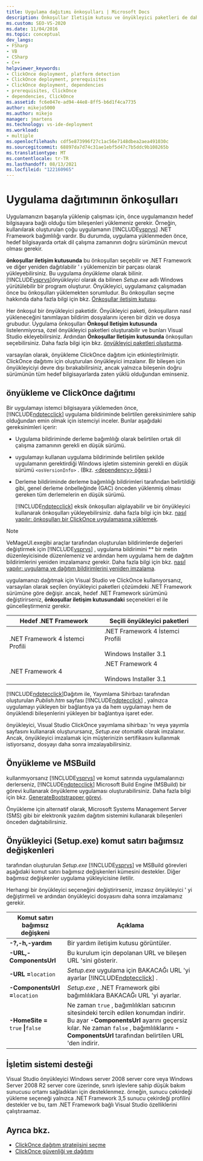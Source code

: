 ```yaml
---
title: Uygulama dağıtımı önkoşulları | Microsoft Docs
description: Önkoşullar Iletişim kutusu ve önyükleyici paketleri de dahil olmak üzere uygulamalarınızın dağıtım önkoşulları hakkında bilgi edinin.
ms.custom: SEO-VS-2020
ms.date: 11/04/2016
ms.topic: conceptual
dev_langs:
- FSharp
- VB
- CSharp
- C++
helpviewer_keywords:
- ClickOnce deployment, platform detection
- ClickOnce deployment, prerequisites
- ClickOnce deployment, dependencies
- prerequisites, ClickOnce
- dependencies, ClickOnce
ms.assetid: fc6e047e-ad94-44e8-8ff5-b6d1f4ca7735
author: mikejo5000
ms.author: mikejo
manager: jmartens
ms.technology: vs-ide-deployment
ms.workload:
- multiple
ms.openlocfilehash: cdf5e873996f27c1ac56e7148dbea2aea491030c
ms.sourcegitcommit: 68897da7d74c31ae1ebf5d47c7b5ddc9b108265b
ms.translationtype: MT
ms.contentlocale: tr-TR
ms.lasthandoff: 08/13/2021
ms.locfileid: "122160965"
---
```

# <a name="application-deployment-prerequisites"></a>Uygulama dağıtımının önkoşulları

Uygulamanızın başarıyla yüklenip çalışması için, önce uygulamanızın hedef bilgisayara bağlı olduğu tüm bileşenleri yüklemeniz gerekir. Örneğin, kullanılarak oluşturulan çoğu uygulamanın [!INCLUDE[vsprvs](../code-quality/includes/vsprvs_md.md)] .NET Framework bağımlılığı vardır. Bu durumda, uygulama yüklenmeden önce, hedef bilgisayarda ortak dil çalışma zamanının doğru sürümünün mevcut olması gerekir.

 **önkoşullar iletişim kutusunda** bu önkoşulları seçebilir ve .NET Framework ve diğer yeniden dağıtılabilir ' ı yüklemenizin bir parçası olarak yükleyebilirsiniz. Bu uygulama *önyükleme* olarak bilinir. [!INCLUDE[vsprvs](../code-quality/includes/vsprvs_md.md)]*önyükleyici* olarak da bilinen *Setup.exe* adlı Windows yürütülebilir bir program oluşturur. Önyükleyici, uygulamanız çalışmadan önce bu önkoşulları yüklemekten sorumludur. Bu önkoşulları seçme hakkında daha fazla bilgi için bkz. [Önkoşullar iletişim kutusu](../ide/reference/prerequisites-dialog-box.md).

 Her önkoşul bir önyükleyici paketidir. Önyükleyici paketi, önkoşulların nasıl yükleneceğini tanımlayan bildirim dosyalarını içeren bir dizin ve dosya grubudur. Uygulama önkoşulları **Önkoşul Iletişim kutusunda** listelenmiyorsa, özel önyükleyici paketleri oluşturabilir ve bunları Visual Studio ekleyebilirsiniz. Ardından **Önkoşullar Iletişim kutusunda** önkoşulları seçebilirsiniz. Daha fazla bilgi için bkz. [önyükleyici paketleri oluşturma](../deployment/creating-bootstrapper-packages.md).

 varsayılan olarak, önyükleme ClickOnce dağıtım için etkinleştirilmiştir. ClickOnce dağıtımı için oluşturulan önyükleyici imzalanır. Bir bileşen için önyükleyiciyi devre dışı bırakabilirsiniz, ancak yalnızca bileşenin doğru sürümünün tüm hedef bilgisayarlarda zaten yüklü olduğundan eminseniz.

## <a name="bootstrapping-and-clickonce-deployment"></a>önyükleme ve ClickOnce dağıtımı
 Bir uygulamayı istemci bilgisayara yüklemeden önce, [!INCLUDE[ndptecclick](../deployment/includes/ndptecclick_md.md)] uygulama bildiriminde belirtilen gereksinimlere sahip olduğundan emin olmak için istemciyi inceler. Bunlar aşağıdaki gereksinimleri içerir:

- Uygulama bildiriminde derleme bağımlılığı olarak belirtilen ortak dil çalışma zamanının gerekli en düşük sürümü.

- uygulamayı kullanan uygulama bildiriminde belirtilen şekilde uygulamanın gerektirdiği Windows işletim sisteminin gerekli en düşük sürümü `<osVersionInfo>` . (Bkz. [ \<dependency> öğesi](../deployment/dependency-element-clickonce-application.md).)

- Derleme bildiriminde derleme bağımlılığı bildirimleri tarafından belirtildiği gibi, genel derleme önbelleğinde (GAC) önceden yüklenmiş olması gereken tüm derlemelerin en düşük sürümü.

  [!INCLUDE[ndptecclick](../deployment/includes/ndptecclick_md.md)] eksik önkoşulları algılayabilir ve bir önyükleyici kullanarak önkoşulları yükleyebilirsiniz. daha fazla bilgi için bkz. [nasıl yapılır: önkoşulları bir ClickOnce uygulamasına yüklemek](../deployment/how-to-install-prerequisites-with-a-clickonce-application.md).

> [!NOTE]
> VeMageUI.exegibi araçlar tarafından oluşturulan bildirimlerde değerleri değiştirmek için [!INCLUDE[vsprvs](../code-quality/includes/vsprvs_md.md)] , uygulama bildirimini ** bir metin düzenleyicisinde düzenlemeniz ve ardından hem uygulama hem de dağıtım bildirimlerini yeniden imzalamanız gerekir. Daha fazla bilgi için bkz. [nasıl yapılır: uygulama ve dağıtım bildirimlerini yeniden imzalama](../deployment/how-to-re-sign-application-and-deployment-manifests.md).

 uygulamanızı dağıtmak için Visual Studio ve ClickOnce kullanıyorsanız, varsayılan olarak seçilen önyükleyici paketleri çözümdeki .NET Framework sürümüne göre değişir. ancak, hedef .NET Framework sürümünü değiştirirseniz, **önkoşullar iletişim kutusundaki** seçenekleri el ile güncelleştirmeniz gerekir.

|Hedef .NET Framework|Seçili önyükleyici paketleri|
|---------------------------|------------------------------------|
|.NET Framework 4 İstemci Profili|.NET Framework 4 İstemci Profili<br /><br /> Windows Installer 3.1|
|.NET Framework 4|.NET Framework 4<br /><br /> Windows Installer 3.1|

 [!INCLUDE[ndptecclick](../deployment/includes/ndptecclick_md.md)]Dağıtım ile, Yayımlama Sihirbazı tarafından oluşturulan *Publish.htm* sayfası [!INCLUDE[ndptecclick](../deployment/includes/ndptecclick_md.md)] , yalnızca uygulamayı yükleyen bir bağlantıya ya da hem uygulamayı hem de önyüklendi bileşenlerini yükleyen bir bağlantıya işaret eder.

 önyükleyici, Visual Studio ClickOnce yayımlama sihirbazı 'nı veya yayımla sayfasını kullanarak oluşturursanız, *Setup.exe* otomatik olarak imzalanır. Ancak, önyükleyici imzalamak için müşterinizin sertifikasını kullanmak istiyorsanız, dosyayı daha sonra imzalayabilirsiniz.

## <a name="bootstrapping-and-msbuild"></a>Önyükleme ve MSBuild
 kullanmıyorsanız [!INCLUDE[vsprvs](../code-quality/includes/vsprvs_md.md)] ve komut satırında uygulamalarınızı derlerseniz, [!INCLUDE[ndptecclick](../deployment/includes/ndptecclick_md.md)] Microsoft Build Engine (MSBuild) bir görevi kullanarak önyükleme uygulaması oluşturabilirsiniz. Daha fazla bilgi için bkz. [GenerateBootstrapper görevi](../msbuild/generatebootstrapper-task.md).

 Önyükleme için alternatif olarak, Microsoft Systems Management Server (SMS) gibi bir elektronik yazılım dağıtım sistemini kullanarak bileşenleri önceden dağıtabilirsiniz.

## <a name="bootstrapper-setupexe-command-line-arguments"></a>Önyükleyici (Setup.exe) komut satırı bağımsız değişkenleri
 tarafından oluşturulan *Setup.exe* [!INCLUDE[vsprvs](../code-quality/includes/vsprvs_md.md)] ve MSBuild görevleri aşağıdaki komut satırı bağımsız değişkenleri kümesini destekler. Diğer bağımsız değişkenler uygulama yükleyicisine iletilir.

 Herhangi bir önyükleyici seçeneğini değiştirirseniz, imzasız önyükleyici ' yi değiştirmeli ve ardından önyükleyici dosyasını daha sonra imzalamanız gerekir.

| Komut satırı bağımsız değişkeni | Açıklama |
| - | - |
| **-?,-h,-yardım** | Bir yardım iletişim kutusu görüntüler. |
| **-URL,-ComponentsUrl** | Bu kurulum için depolanan URL ve bileşen URL 'sini gösterir. |
| **-URL =**`location` | *Setup.exe* uygulama için BAKACAĞı URL 'yi ayarlar [!INCLUDE[ndptecclick](../deployment/includes/ndptecclick_md.md)] . |
| **-ComponentsUrl =**`location` | *Setup.exe* , .NET Framework gibi bağımlılıklara BAKACAĞı URL 'yi ayarlar. |
| **-HomeSite =** `true` **&#124;**`false` | Ne zaman `true` , bağımlılıkları satıcının sitesindeki tercih edilen konumdan indirir. Bu ayar **-ComponentsUrl** ayarını geçersiz kılar. Ne zaman `false` , bağımlılıklarını **-ComponentsUrl** tarafından belirtilen URL 'den indirir. |

## <a name="operating-system-support"></a>İşletim sistemi desteği
 Visual Studio önyükleyici Windows server 2008 server core veya Windows Server 2008 R2 server core üzerinde, sınırlı işlevlere sahip düşük bakım sunucusu ortamı sağladıkları için desteklenmez. örneğin, sunucu çekirdeği yükleme seçeneği yalnızca .NET Framework 3,5 sunucu çekirdeği profilini destekler ve bu, tam .NET Framework bağlı Visual Studio özelliklerini çalıştıraamaz.

## <a name="see-also"></a>Ayrıca bkz.
- [ClickOnce dağıtım stratejisini seçme](../deployment/choosing-a-clickonce-deployment-strategy.md)
- [ClickOnce güvenliği ve dağıtımı](../deployment/clickonce-security-and-deployment.md)